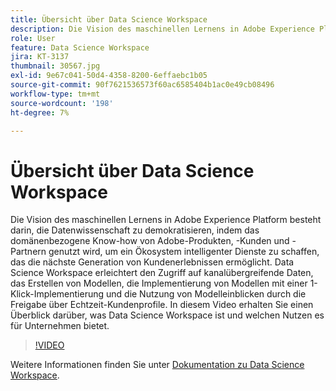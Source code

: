 ```yaml
---
title: Übersicht über Data Science Workspace
description: Die Vision des maschinellen Lernens in Adobe Experience Platform besteht darin, die Datenwissenschaft zu demokratisieren, indem das domänenbezogene Know-how von Adobe-Produkten, -Kunden und -Partnern genutzt wird, um ein Ökosystem intelligenter Dienste zu schaffen, das die nächste Generation von Kundenerlebnissen ermöglicht. Data Science Workspace erleichtert den Zugriff auf kanalübergreifende Daten, das Erstellen von Modellen, die Implementierung von Modellen mit einer 1-Klick-Implementierung und die Nutzung von Modelleinblicken durch die Freigabe über Echtzeit-Kundenprofile. In diesem Video erhalten Sie einen Überblick darüber, was Data Science Workspace ist und welchen Nutzen es für Unternehmen bietet.
role: User
feature: Data Science Workspace
jira: KT-3137
thumbnail: 30567.jpg
exl-id: 9e67c041-50d4-4358-8200-6effaebc1b05
source-git-commit: 90f7621536573f60ac6585404b1ac0e49cb08496
workflow-type: tm+mt
source-wordcount: '198'
ht-degree: 7%

---
```


# Übersicht über Data Science Workspace

Die Vision des maschinellen Lernens in Adobe Experience Platform besteht darin, die Datenwissenschaft zu demokratisieren, indem das domänenbezogene Know-how von Adobe-Produkten, -Kunden und -Partnern genutzt wird, um ein Ökosystem intelligenter Dienste zu schaffen, das die nächste Generation von Kundenerlebnissen ermöglicht. Data Science Workspace erleichtert den Zugriff auf kanalübergreifende Daten, das Erstellen von Modellen, die Implementierung von Modellen mit einer 1-Klick-Implementierung und die Nutzung von Modelleinblicken durch die Freigabe über Echtzeit-Kundenprofile. In diesem Video erhalten Sie einen Überblick darüber, was Data Science Workspace ist und welchen Nutzen es für Unternehmen bietet.

>[!VIDEO](https://video.tv.adobe.com/v/30567?quality=12&learn=on)

Weitere Informationen finden Sie unter [Dokumentation zu Data Science Workspace](https://experienceleague.adobe.com/docs/experience-platform/data-science-workspace/home.html?lang=de).